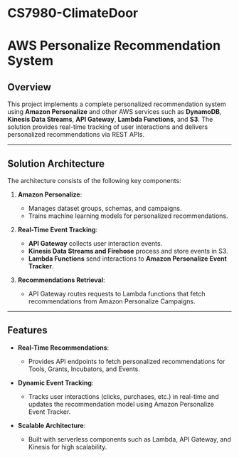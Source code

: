 # CS7980-ClimateDoor

# AWS Personalize Recommendation System

## Overview

This project implements a complete personalized recommendation system using **Amazon Personalize** and other AWS services such as **DynamoDB**, **Kinesis Data Streams**, **API Gateway**, **Lambda Functions**, and **S3**. The solution provides real-time tracking of user interactions and delivers personalized recommendations via REST APIs.

---

## Solution Architecture

The architecture consists of the following key components:

1. **Amazon Personalize**:
   - Manages dataset groups, schemas, and campaigns.
   - Trains machine learning models for personalized recommendations.

2. **Real-Time Event Tracking**:
   - **API Gateway** collects user interaction events.
   - **Kinesis Data Streams and Firehose** process and store events in S3.
   - **Lambda Functions** send interactions to **Amazon Personalize Event Tracker**.

3. **Recommendations Retrieval**:
   - API Gateway routes requests to Lambda functions that fetch recommendations from Amazon Personalize Campaigns.

---

## Features

- **Real-Time Recommendations**:
  - Provides API endpoints to fetch personalized recommendations for Tools, Grants, Incubators, and Events.
  
- **Dynamic Event Tracking**:
  - Tracks user interactions (clicks, purchases, etc.) in real-time and updates the recommendation model using Amazon Personalize Event Tracker.

- **Scalable Architecture**:
  - Built with serverless components such as Lambda, API Gateway, and Kinesis for high scalability.
